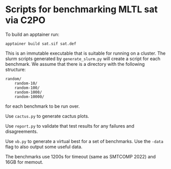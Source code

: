 # Scripts for benchmarking MLTL sat via C2PO

To build an apptainer run:

    apptainer build sat.sif sat.def

This is an immutable executable that is suitable for running on a cluster. 
The slurm scripts generated by `generate_slurm.py` will create a script for each benchmark.
We assume that there is a directory with the following structure:
```
random/
    random-10/
    random-100/
    random-1000/
    random-10000/
```
for each benchmark to be run over.

Use `cactus.py` to generate cactus plots. 

Use `report.py` to validate that test results for any failures and disagreements.

Use `vb.py` to generate a virtual best for a set of benchmarks. Use the `-data` flag to also output some useful data. 

The benchmarks use 1200s for timeout (same as SMTCOMP 2022) and 16GB for memout.
